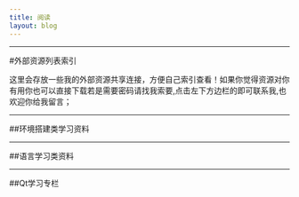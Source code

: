 ```yaml
---
title: 阅读
layout: blog
---
```


******

#外部资源列表索引

>
这里会存放一些我的外部资源共享连接，方便自己索引查看！如果你觉得资源对你有用你也可以直接下载若是需要密码请找我索要,点击左下方边栏的<i class="icon-weixin fa-2x"></i>即可联系我,也欢迎你给我留言；
>

******

##环境搭建类学习资料

******

##语言学习类资料

******

##Qt学习专栏